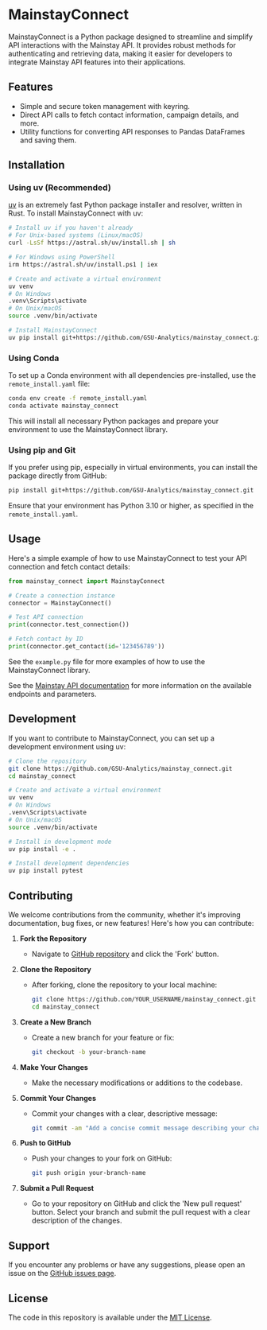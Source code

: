 # MainstayConnect

MainstayConnect is a Python package designed to streamline and simplify API interactions with the Mainstay API. It provides robust methods for authenticating and retrieving data, making it easier for developers to integrate Mainstay API features into their applications.

## Features

- Simple and secure token management with keyring.
- Direct API calls to fetch contact information, campaign details, and more.
- Utility functions for converting API responses to Pandas DataFrames and saving them.

## Installation

### Using uv (Recommended)

[uv](https://docs.astral.sh/uv/) is an extremely fast Python package installer and resolver, written in Rust. To install MainstayConnect with uv:

```bash
# Install uv if you haven't already
# For Unix-based systems (Linux/macOS)
curl -LsSf https://astral.sh/uv/install.sh | sh

# For Windows using PowerShell
irm https://astral.sh/uv/install.ps1 | iex

# Create and activate a virtual environment
uv venv
# On Windows
.venv\Scripts\activate
# On Unix/macOS
source .venv/bin/activate

# Install MainstayConnect
uv pip install git+https://github.com/GSU-Analytics/mainstay_connect.git
```

### Using Conda

To set up a Conda environment with all dependencies pre-installed, use the `remote_install.yaml` file:

```bash
conda env create -f remote_install.yaml
conda activate mainstay_connect
```

This will install all necessary Python packages and prepare your environment to use the MainstayConnect library.

### Using pip and Git

If you prefer using pip, especially in virtual environments, you can install the package directly from GitHub:

```bash
pip install git+https://github.com/GSU-Analytics/mainstay_connect.git
```

Ensure that your environment has Python 3.10 or higher, as specified in the `remote_install.yaml`.

## Usage

Here's a simple example of how to use MainstayConnect to test your API connection and fetch contact details:

```python
from mainstay_connect import MainstayConnect

# Create a connection instance
connector = MainstayConnect()

# Test API connection
print(connector.test_connection())

# Fetch contact by ID
print(connector.get_contact(id='123456789'))
```
See the `example.py` file for more examples of how to use the MainstayConnect library.

See the [Mainstay API documentation](https://mainstayconnect.com/docs) for more information on the available endpoints and parameters.

## Development

If you want to contribute to MainstayConnect, you can set up a development environment using uv:

```bash
# Clone the repository
git clone https://github.com/GSU-Analytics/mainstay_connect.git
cd mainstay_connect

# Create and activate a virtual environment
uv venv
# On Windows
.venv\Scripts\activate
# On Unix/macOS
source .venv/bin/activate

# Install in development mode
uv pip install -e .

# Install development dependencies
uv pip install pytest
```

## Contributing

We welcome contributions from the community, whether it's improving documentation, bug fixes, or new features! Here's how you can contribute:

1. **Fork the Repository**
   - Navigate to [GitHub repository](https://github.com/GSU-Analytics/mainstay_connect) and click the 'Fork' button.

2. **Clone the Repository**
   - After forking, clone the repository to your local machine:

     ```bash
     git clone https://github.com/YOUR_USERNAME/mainstay_connect.git
     cd mainstay_connect
     ```

3. **Create a New Branch**
   - Create a new branch for your feature or fix:

     ```bash
     git checkout -b your-branch-name
     ```

4. **Make Your Changes**
   - Make the necessary modifications or additions to the codebase.

5. **Commit Your Changes**
   - Commit your changes with a clear, descriptive message:

     ```bash
     git commit -am "Add a concise commit message describing your change"
     ```

6. **Push to GitHub**
   - Push your changes to your fork on GitHub:

     ```bash
     git push origin your-branch-name
     ```

7. **Submit a Pull Request**
   - Go to your repository on GitHub and click the 'New pull request' button. Select your branch and submit the pull request with a clear description of the changes.

## Support

If you encounter any problems or have any suggestions, please open an issue on the [GitHub issues page](https://github.com/GSU-Analytics/mainstay_connect/issues).

## License

The code in this repository is available under the [MIT License](https://opensource.org/licenses/MIT).
